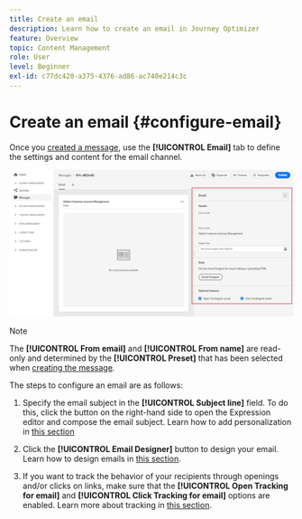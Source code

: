 ```yaml
---
title: Create an email
description: Learn how to create an email in Journey Optimizer
feature: Overview
topic: Content Management
role: User
level: Beginner
exl-id: c77dc420-a375-4376-ad86-ac740e214c3c
---
```

# Create an email {#configure-email}

Once you [created a message](create-message.md), use the **[!UICONTROL Email]** tab to define the settings and content for the email channel.

![](assets/emails-configuration.png)

>[!NOTE]
>
>The **[!UICONTROL From email]** and **[!UICONTROL From name]** are read-only and determined by the **[!UICONTROL Preset]** that has been selected when [creating the message](create-message.md).

The steps to configure an email are as follows:

1. Specify the email subject in the **[!UICONTROL Subject line]** field. To do this, click the button on the right-hand side to open the Expression editor and compose the email subject. Learn how to add personalization in [this section](../personalization/personalize.md)

1. Click the **[!UICONTROL Email Designer]** button to design your email. Learn how to design emails in [this section](../design/design-emails.md).

1. If you want to track the behavior of your recipients through openings and/or clicks on links, make sure that the **[!UICONTROL Open Tracking for email]** and **[!UICONTROL Click Tracking for email]** options are enabled. Learn more about tracking in [this section](../design/message-tracking.md).
